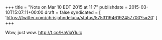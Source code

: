 +++
title = "Note on Mar 10 EDT 2015 at 11:7"
publishdate = 2015-03-10T15:07:11+00:00
draft = false
syndicated = [ 'https://twitter.com/chrisjohndeluca/status/575311946192457700?s=20' ]
+++

Wow, just wow. http://t.co/HaViaYlulc
